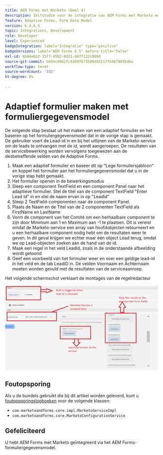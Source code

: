 ```yaml
---
title: AEM Forms met Marketo (Deel 4)
description: Zelfstudie voor de integratie van AEM Forms met Marketo met behulp van het AEM Forms-formuliergegevensmodel.
feature: Adaptive Forms, Form Data Model
version: 6.4,6.5
topic: Integrations, Development
role: Developer
level: Experienced
badgeIntegration: label="Integratie" type="positive"
badgeVersions: label="AEM Forms 6.5" before-title="false"
exl-id: 6b44e6b2-15f7-45b2-8d21-d47f122c809d
source-git-commit: b044c9982fc9309fb73509dd3117f5467903bd6a
workflow-type: tm+mt
source-wordcount: '332'
ht-degree: 0%

---
```


# Adaptief formulier maken met formuliergegevensmodel

De volgende stap bestaat uit het maken van een adaptief formulier en het baseren op het formuliergegevensmodel dat in de vorige stap is gemaakt.
De gebruiker voert de Lead-id in en bij het uitlijnen van de Marketo-service om de leads te ontvangen met de id, wordt aangeroepen. De resultaten van de servicebewerking worden vervolgens toegewezen aan de desbetreffende velden van de Adaptive Forms.

1. Maak een adaptief formulier en baseer dit op &quot;Lege formuliersjabloon&quot; en koppel het formulier aan het formuliergegevensmodel dat u in de vorige stap hebt gemaakt.
1. Het formulier openen in de bewerkingsmodus
1. Sleep een component TextField en een component Panel naar het adaptieve formulier. Stel de titel van de component TextField &quot;Enter Lead Id&quot; in en stel de naam ervan in op &quot;LeadId&quot;
1. Sleep 2 TextField-componenten naar de component Panel.
1. Plaats de Naam en de Titel van de 2 componenten TextField als FirstName en LastName
1. Vorm de component van het Comité om een herhaalbare component te zijn door Minimum aan 1 en Maximum aan -1 te plaatsen. Dit is vereist omdat de Marketo-service een array van hoofdobjecten retourneert en u een herhaalbare component nodig hebt om de resultaten weer te geven. In dit geval krijgen we echter maar één object Lead terug, omdat we op Lead-objecten zoeken aan de hand van de id.
1. Maak een regel in het veld LeadId, zoals in de onderstaande afbeelding wordt getoond
1. Geef een voorbeeld van het formulier weer en voer een geldige lead-id in het veld en de tab LeadID in. De velden Voornaam en Achternaam moeten worden gevuld met de resultaten van de serviceaanroep.

Het volgende schermschot verklaart de montages van de regelredacteur

![ruleeditor](assets/ruleeditor.jfif)

## Foutopsporing

Als u de bundels gebruikt die bij dit artikel worden geleverd, kunt u [foutopsporingslogboeken](http://localhost:4502/system/console/slinglog) voor de volgende klassen:

+ `com.marketoandforms.core.impl.MarketoServiceImpl`
+ `com.marketoandforms.core.MarketoConfigurationService`

## Gefeliciteerd

U hebt AEM Forms met Marketo geïntegreerd via het AEM Forms-formuliergegevensmodel.